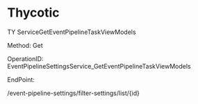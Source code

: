 #     Thycotic


TY ServiceGetEventPipelineTaskViewModels

Method: Get

OperationID: EventPipelineSettingsService_GetEventPipelineTaskViewModels

EndPoint:

/event-pipeline-settings/filter-settings/list/{id}
